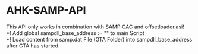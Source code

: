 # AHK-SAMP-API
This API only works in combination with SAMP:CAC and offsetloader.asi!
<br>
*! Add global sampdll_base_address := "" to main Script<br>
*! Load content from samp.dat File (GTA Folder) into sampdll_base_address after GTA has started.
